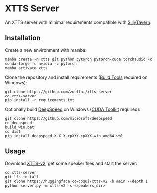 # XTTS Server
An XTTS server with minimal requirements compatible with [SillyTavern](https://github.com/SillyTavern/SillyTavern).

## Installation
Create a new environment with mamba:
```
mamba create -n xtts git python pytorch pytorch-cuda torchaudio -c conda-forge -c nvidia -c pytorch
mamba activate xtts
```

Clone the repository and install requirements ([Build Tools](https://visualstudio.microsoft.com/downloads/#build-tools-for-visual-studio-2022) required on Windows):
```
git clone https://github.com/zuellni/xtts-server
cd xtts-server
pip install -r requirements.txt
```

Optionally build [DeepSpeed](https://github.com/microsoft/DeepSpeed) on Windows ([CUDA Toolkit](https://developer.nvidia.com/cuda-downloads) required):
```
git clone https://github.com/microsoft/deepspeed
cd deepspeed
build_win.bat
cd dist
pip install deepspeed-X.X.X-cpXXX-cpXXX-win_amd64.whl
```

## Usage
Download [XTTS-v2](https://huggingface.co/coqui/XTTS-v2), get some speaker files and start the server:
```
cd xtts-server
git lfs install
git clone https://huggingface.co/coqui/xtts-v2 -b main --depth 1
python server.py -m xtts-v2 -s <speakers_dir>
```

